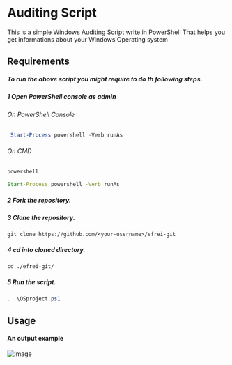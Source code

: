 # Auditing Script

This is a simple Windows Auditing Script write in PowerShell That helps you get informations about your Windows Operating system

## Requirements

 
 
##### To run the above script you might require to do th following steps.
##### 1 Open PowerShell console as admin
###### On PowerShell Console
```PowerShell 
 Start-Process powershell -Verb runAs
 ```
 
###### On CMD
```cmd 
powershell
 ```
```cmd 
Start-Process powershell -Verb runAs
 ```

##### 2 Fork the repository.

##### 3 Clone the repository.
```
git clone https://github.com/<your-username>/efrei-git
```
##### 4 cd into cloned directory.
```
cd ./efrei-git/
```

##### 5 Run the script.
 ```PowerShell
 . .\OSproject.ps1
 ```
 

## Usage
#### An output example
![image](https://user-images.githubusercontent.com/47148699/155713335-cfaebf6a-8037-4891-8978-8d5f3fe161fe.png)


 
 
